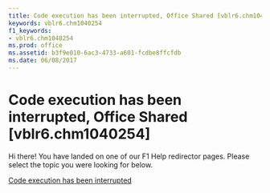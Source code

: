 ```yaml
---
title: Code execution has been interrupted, Office Shared [vblr6.chm1040254]
keywords: vblr6.chm1040254
f1_keywords:
- vblr6.chm1040254
ms.prod: office
ms.assetid: b3f9e010-6ac3-4733-a601-fcdbe8ffcfdb
ms.date: 06/08/2017
---
```



# Code execution has been interrupted, Office Shared [vblr6.chm1040254]

Hi there! You have landed on one of our F1 Help redirector pages. Please select the topic you were looking for below.

[Code execution has been interrupted](http://msdn.microsoft.com/library/daf08b53-6875-e63c-a5d1-9f1fbfee7470%28Office.15%29.aspx)

